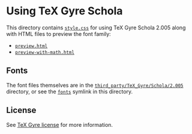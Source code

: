 # Using TeX Gyre Schola

This directory contains [`style.css`](style.css) for using TeX Gyre Schola 2.005 along
with HTML files to preview the font family:

* [`preview.html`](preview.html)
* [`preview-with-math.html`](preview-with-math.html)

## Fonts

The font files themselves are in the
[`third_party/TeX_Gyre/Schola/2.005`][tgs-2.005] directory, or see the
[`fonts`](fonts) symlink in this directory.

## License

See [TeX Gyre license][tg-license] for more information.

[tg-license]: ../../README.md#license
[tgs-2.005]: ../../../../third_party/TeX_Gyre/Schola/2.005
